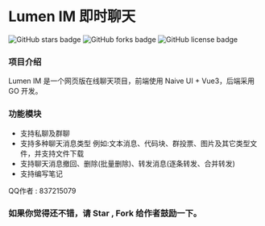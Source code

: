 # Lumen IM 即时聊天

<img alt="GitHub stars badge" src="https://img.shields.io/github/stars/gzydong/LumenIM"> <img alt="GitHub forks badge" src="https://img.shields.io/github/forks/gzydong/LumenIM"> <img alt="GitHub license badge" src="https://img.shields.io/github/license/gzydong/LumenIM">

### 项目介绍

Lumen IM 是一个网页版在线聊天项目，前端使用 Naive UI + Vue3，后端采用 GO 开发。

### 功能模块

- 支持私聊及群聊
- 支持多种聊天消息类型 例如:文本消息、代码块、群投票、图片及其它类型文件，并支持文件下载
- 支持聊天消息撤回、删除(批量删除)、转发消息(逐条转发、合并转发)
- 支持编写笔记

QQ作者 : 837215079

### 如果你觉得还不错，请 Star , Fork 给作者鼓励一下。
